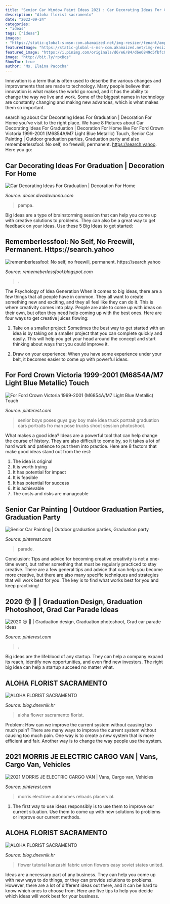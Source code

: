 ```yaml
---
title: "Senior Car Window Paint Ideas 2021 : Car Decorating Ideas For Graduation"
description: "Aloha florist sacramento"
date: "2022-09-24"
categories:
- "ideas"
tags: ["ideas"]
images:
- "https://static-global-s-msn-com.akamaized.net/img-resizer/tenant/amp/entityid/AAJWtD3.img?h=368&amp;w=622&amp;m=6&amp;q=60&amp;u=t&amp;o=t&amp;l=f&amp;f=jpg&amp;x=688&amp;y=530"
featuredImage: "https://static-global-s-msn-com.akamaized.net/img-resizer/tenant/amp/entityid/AAJWtD3.img?h=368&amp;w=622&amp;m=6&amp;q=60&amp;u=t&amp;o=t&amp;l=f&amp;f=jpg&amp;x=688&amp;y=530"
featured_image: "https://i.pinimg.com/originals/d6/e6/84/d6e6849d5fbfc90a37542078140d8cb7.jpg"
image: "http://bit.ly/rpxBqs"
ShowToc: true
author: "Ms. Elaina Pacocha"
---
```



Innovation is a term that is often used to describe the various changes and improvements that are made to technology. Many people believe that innovation is what makes the world go round, and it has the ability to change the way we live and work. Some of the biggest names in technology are constantly changing and making new advances, which is what makes them so important.

	

		
searching about Car Decorating Ideas For Graduation | Decoration For Home you've visit to the right place. We have 8 Pictures about Car Decorating Ideas For Graduation | Decoration For Home like For Ford Crown Victoria 1999-2001 (M6854A/M7 Light Blue Metallic) Touch, Senior Car Painting | Outdoor graduation parties, Graduation party and also rememberlessfool: No self, no freewill, permanent. https://search.yahoo. Here you go:
		
    
## Car Decorating Ideas For Graduation | Decoration For Home

<img loading=lazy src="https://i.pinimg.com/originals/22/73/64/22736412f99a3916065ab92cc39ea21f.jpg" onerror="this.onerror=null;this.src='https://tse2.mm.bing.net/th?id=OIP.LbaqXMC8jTXkgP-eV-LtwQHaFi&amp;pid=15.1';" alt="Car Decorating Ideas For Graduation | Decoration For Home">

_Source: decor.divadavanna.com_

>pampa. 

	

Big Ideas are a type of brainstorming session that can help you come up with creative solutions to problems. They can also be a great way to get feedback on your ideas. Use these 5 Big Ideas to get started: 

    
## Rememberlessfool: No Self, No Freewill, Permanent. Https://search.yahoo

<img loading=lazy src="https://static-global-s-msn-com.akamaized.net/img-resizer/tenant/amp/entityid/AAJWtD3.img?h=368&amp;w=622&amp;m=6&amp;q=60&amp;u=t&amp;o=t&amp;l=f&amp;f=jpg&amp;x=688&amp;y=530" onerror="this.onerror=null;this.src='https://tse1.mm.bing.net/th?id=OIP.PgmksEKTKFJOz26HHhUdQAHaEY&amp;pid=15.1';" alt="rememberlessfool: No self, no freewill, permanent. https://search.yahoo">

_Source: rememeberlessfool.blogspot.com_

>. 

	

The Psychology of Idea Generation
When it comes to big ideas, there are a few things that all people have in common. They all want to create something new and exciting, and they all feel like they can do it. This is where creativity comes into play. People are able to come up with ideas on their own, but often they need help coming up with the best ones. Here are four ways to get creative juices flowing:
1. Take on a smaller project: Sometimes the best way to get started with an idea is by taking on a smaller project that you can complete quickly and easily. This will help you get your head around the concept and start thinking about ways that you could improve it.

2. Draw on your experience: When you have some experience under your belt, it becomes easier to come up with powerful ideas.

    
## For Ford Crown Victoria 1999-2001 (M6854A/M7 Light Blue Metallic) Touch

<img loading=lazy src="https://i.pinimg.com/originals/d6/e6/84/d6e6849d5fbfc90a37542078140d8cb7.jpg" onerror="this.onerror=null;this.src='https://tse4.mm.bing.net/th?id=OIP.E35_IBdDJiiARZJB96MQewHaNl&amp;pid=15.1';" alt="For Ford Crown Victoria 1999-2001 (M6854A/M7 Light Blue Metallic) Touch">

_Source: pinterest.com_

>senior boys poses guys guy boy male idea truck portrait graduation cars portraits fro man pose trucks shoot session photoshoot. 

	

What makes a good idea?
Ideas are a powerful tool that can help change the course of history. They are also difficult to come by, so it takes a lot of hard work and patience to put them into practice. Here are 8 factors that make good ideas stand out from the rest: 
1. The idea is original 
2. It is worth trying 
3. It has potential for impact 
4. It is feasible 
5. It has potential for success 
6. It is achievable 
7. The costs and risks are manageable 

    
## Senior Car Painting | Outdoor Graduation Parties, Graduation Party

<img loading=lazy src="https://i.pinimg.com/originals/e8/42/e4/e842e41eb05f81170ffa834af4cc0e1f.jpg" onerror="this.onerror=null;this.src='https://tse2.mm.bing.net/th?id=OIP.B7jWB7zOgzKUFSirkC_p8gHaEK&amp;pid=15.1';" alt="Senior Car Painting | Outdoor graduation parties, Graduation party">

_Source: pinterest.com_

>parade. 

	

Conclusion: Tips and advice for becoming creative
creativity is not a one-time event, but rather something that must be regularly practiced to stay creative. There are a few general tips and advice that can help you become more creative, but there are also many specific techniques and strategies that will work best for you. The key is to find what works best for you and keep practicing!

    
## 2020 😚 🏼 | Graduation Design, Graduation Photoshoot, Grad Car Parade Ideas

<img loading=lazy src="https://i.pinimg.com/736x/61/73/02/617302625bd89120a1b08bbbfb40e002.jpg" onerror="this.onerror=null;this.src='https://tse1.mm.bing.net/th?id=OIP.e0cfflHxMdEUizddPeyjBgHaJ3&amp;pid=15.1';" alt="2020 😚 🏼 | Graduation design, Graduation photoshoot, Grad car parade ideas">

_Source: pinterest.com_

>. 

	

Big ideas are the lifeblood of any startup. They can help a company expand its reach, identify new opportunities, and even find new investors. The right big idea can help a startup succeed no matter what.

    
## ALOHA FLORIST SACRAMENTO

<img loading=lazy src="http://bit.ly/rpxBqs" onerror="this.onerror=null;this.src='https://tse1.mm.bing.net/th?id=OIP.l8eS8OxW2X1i-x4HYYWk5AHaFS&amp;pid=15.1';" alt="ALOHA FLORIST SACRAMENTO">

_Source: blog.dnevnik.hr_

>aloha flower sacramento florist. 

	

Problem: How can we improve the current system without causing too much pain?
There are many ways to improve the current system without causing too much pain. One way is to create a new system that is more efficient and fair. Another way is to change the way people use the system.

    
## 2021 MORRIS JE ELECTRIC CARGO VAN | Vans, Cargo Van, Vehicles

<img loading=lazy src="https://i.pinimg.com/originals/f7/dd/e8/f7dde816aa6bc0b7c7f330075819390a.jpg" onerror="this.onerror=null;this.src='https://tse3.mm.bing.net/th?id=OIP.ttmH9S3muQaypqB8lrp-PQHaE8&amp;pid=15.1';" alt="2021 MORRIS JE ELECTRIC CARGO VAN | Vans, Cargo van, Vehicles">

_Source: pinterest.com_

>morris electrive autonomes reloads placervial. 

	

1. The first way to use ideas responsibly is to use them to improve our current situation. Use them to come up with new solutions to problems or improve our current methods. 

    
## ALOHA FLORIST SACRAMENTO

<img loading=lazy src="http://bit.ly/oZ9FEq" onerror="this.onerror=null;this.src='https://tse3.mm.bing.net/th?id=OIP.PZHqjjWtCEGl5lzBaCO8QAAAAA&amp;pid=15.1';" alt="ALOHA FLORIST SACRAMENTO">

_Source: blog.dnevnik.hr_

>flower tutorial kanzashi fabric union flowers easy soviet states united. 

	

Ideas are a necessary part of any business. They can help you come up with new ways to do things, or they can provide solutions to problems. However, there are a lot of different ideas out there, and it can be hard to know which ones to choose from. Here are five tips to help you decide which ideas will work best for your business.

